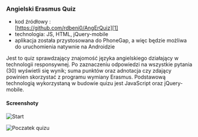 ### Angielski Erasmus Quiz

* kod źródłowy :   
[https://github.com/rdbeni0/AngErQuiz][1]    
* technologia: JS, HTML, jQuery-mobile
* aplikacja została przystosowana do PhoneGap, a więc będzie możliwa do uruchomienia natywnie na Androidzie
  
  
Jest to quiz sprawdzający znajomość języka angielskiego działający w technologii responsywnej. Po zaznaczeniu odpowiedzi na wszystkie pytania (30) wyświetli się wynik; suma punktów oraz adnotacja czy zdający powinien skorzystać z programu wymiany Erasmus. Podstawową technologią wykorzystaną w budowie quizu jest JavaScript oraz jQuery-mobile.

[1]: https://github.com/rdbeni0/AngErQuiz

#### Screenshoty

![Start](https://raw.githubusercontent.com/rdbeni0/AngErQuiz/master/start.jpg)

![Poczatek quizu](https://raw.githubusercontent.com/rdbeni0/AngErQuiz/master/quiz-poczatek.jpg)
